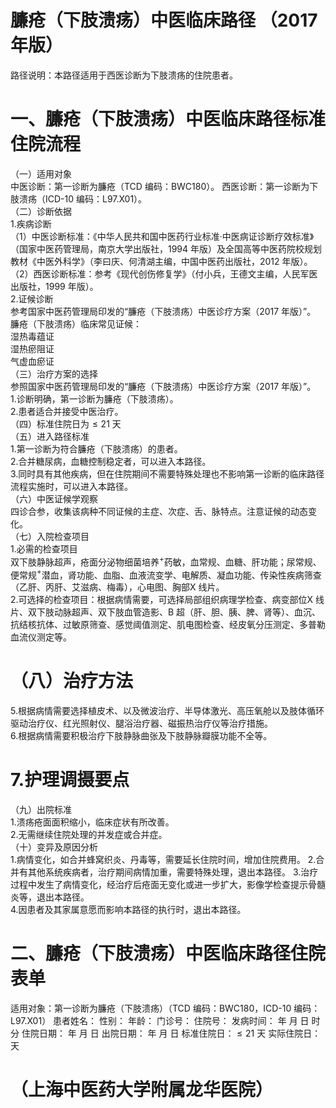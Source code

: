 # 臁疮（下肢溃疡）中医临床路径 （2017 年版）  
路径说明：本路径适用于西医诊断为下肢溃疡的住院患者。  
# 一、臁疮（下肢溃疡）中医临床路径标准住院流程  
（一）适用对象  
中医诊断：第一诊断为臁疮（TCD 编码：BWC180）。 西医诊断：第一诊断为下肢溃疡（ICD-10 编码：L97.X01）。  
（二）诊断依据  
1.疾病诊断  
（1）中医诊断标准：《中华人民共和国中医药行业标准·中医病证诊断疗效标准》（国家中医药管理局，南京大学出版社，1994 年版）及全国高等中医药院校规划教材《中医外科学》（李曰庆、何清湖主编，中国中医药出版社，2012 年版）。  
（2）西医诊断标准：参考《现代创伤修复学》（付小兵，王德文主编，人民军医出版社，1999 年版）。  
2.证候诊断  
参考国家中医药管理局印发的“臁疮（下肢溃疡）中医诊疗方案（2017 年版）”。  
臁疮（下肢溃疡）临床常见证候：  
湿热毒蕴证  
湿热瘀阻证  
气虚血瘀证  
（三）治疗方案的选择  
参照国家中医药管理局印发的“臁疮（下肢溃疡）中医诊疗方案（2017 年版）”。  
1.诊断明确，第一诊断为臁疮（下肢溃疡）。  
2.患者适合并接受中医治疗。  
（四）标准住院日为${\leqslant}21$ 天  
（五）进入路径标准  
1.第一诊断为符合臁疮（下肢溃疡）的患者。  
2.合并糖尿病，血糖控制稳定者，可以进入本路径。  
3.同时具有其他疾病，但在住院期间不需要特殊处理也不影响第一诊断的临床路径流程实施时，可以进入本路径。  
（六）中医证候学观察  
四诊合参，收集该病种不同证候的主症、次症、舌、脉特点。注意证候的动态变化。  
（七）入院检查项目  
1.必需的检查项目  
双下肢静脉超声，疮面分泌物细菌培养$^+$药敏，血常规、血糖、肝功能；尿常规、便常规$^+$潜血，肾功能、血脂、血液流变学、电解质、凝血功能、传染性疾病筛查（乙肝、丙肝、艾滋病、梅毒），心电图、胸部X 线片。  
2.可选择的检查项目：根据病情需要，可选择局部组织病理学检查、病变部位X 线片、双下肢动脉超声、双下肢血管造影、B 超（肝、胆、胰、脾、肾等）、血沉、抗结核抗体、过敏原筛查、感觉阈值测定、肌电图检查、经皮氧分压测定、多普勒血流仪测定等。  
# （八）治疗方法  
5.根据病情需要选择植皮术、以及微波治疗、半导体激光、高压氧舱以及肢体循环驱动治疗仪、红光照射仪、腿浴治疗器、磁振热治疗仪等治疗措施。  
6.根据病情需要积极治疗下肢静脉曲张及下肢静脉瓣膜功能不全等。  
# 7.护理调摄要点  
（九）出院标准  
1.溃疡疮面面积缩小，临床症状有所改善。  
2.无需继续住院处理的并发症或合并症。  
（十）变异及原因分析  
1.病情变化，如合并蜂窝织炎、丹毒等，需要延长住院时间，增加住院费用。 2.合并有其他系统疾病者，治疗期间病情加重，需要特殊处理，退出本路径。 3.治疗过程中发生了病情变化，经治疗后疮面无变化或进一步扩大，影像学检查提示骨髓炎等，退出本路径。  
4.因患者及其家属意愿而影响本路径的执行时，退出本路径。  
# 二、臁疮（下肢溃疡）中医临床路径住院表单  
适用对象：第一诊断为臁疮（下肢溃疡）（TCD 编码：BWC180，ICD-10 编码：L97.X01） 患者姓名：          性别：    年龄：    门诊号：         住院号：            发病时间：   年  月  日  时  分  住院日期：   年  月  日 出院日期：   年  月  日 标准住院日：${\leqslant}21$ 天               实际住院日：    天  
# （上海中医药大学附属龙华医院）  